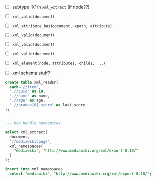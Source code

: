 - [ ] subtype 'X' in `xml_extract` (if node??)
- [ ] `xml_valid(document)`
- [ ] `xml_attribute_has(document, xpath, attribute)`
- [ ] `xml_valid(document)`
- [ ] `xml_valid(document)`
- [ ] `xml_valid(document)`
- [ ] `xml_element(node, attributes, child1, ...)`

- [ ] xml schema stuff?

```sql
create table xml_reader(
  each='//item',
  './/guid' as id,
  './/name' as name,
  './/age' as age,
  './/grades[0].score' as last_score
);
```

```sql

--- how handle namespaces

select xml_extract(
  document,
  '//mediawiki:page',
  xml_namespaces(
    "mediawiki", "http://www.mediawiki.org/xml/export-0.10/"
  )
);

insert into xml_namespaces
  select "mediawiki", "http://www.mediawiki.org/xml/export-0.10/";

```
